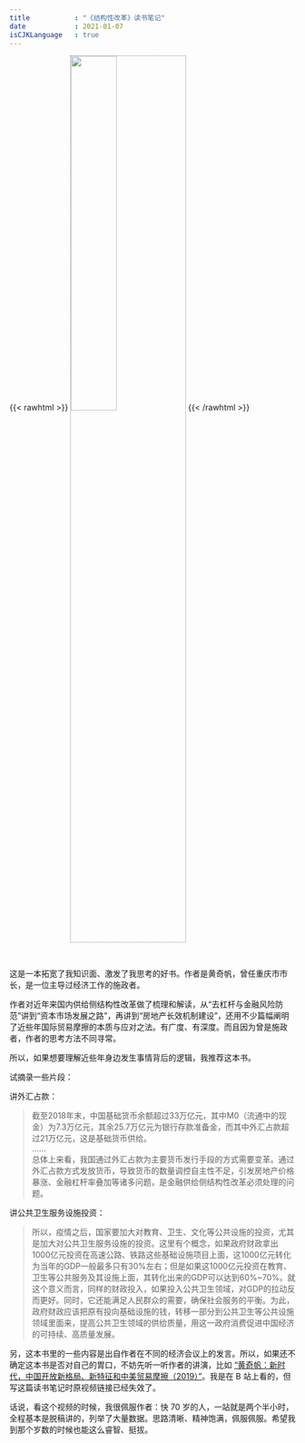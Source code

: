 ```yaml
---
title           : "《结构性改革》读书笔记"
date            : 2021-01-07
isCJKLanguage   : true
---
```



{{< rawhtml >}}
<img src="/images/2021-01-07/%E7%BB%93%E6%9E%84%E6%80%A7%E6%94%B9%E9%9D%A9-Cover.jpg" width="40%" style="margin-bottom:30px; border:1px grey dotted;"/>
{{< /rawhtml >}}

  
这是一本拓宽了我知识面、激发了我思考的好书。作者是黄奇帆，曾任重庆市市长，是一位主导过经济工作的施政者。

作者对近年来国内供给侧结构性改革做了梳理和解读，从“去杠杆与金融风险防范”讲到“资本市场发展之路”，再讲到“房地产长效机制建设”，还用不少篇幅阐明了近些年国际贸易摩擦的本质与应对之法。有广度、有深度。而且因为曾是施政者，作者的思考方法不同寻常。

所以，如果想要理解近些年身边发生事情背后的逻辑，我推荐这本书。

试摘录一些片段：

讲外汇占款：

> 截至2018年末，中国基础货币余额超过33万亿元，其中M0（流通中的现金）为7.3万亿元，其余25.7万亿元为银行存款准备金，而其中外汇占款超过21万亿元，这是基础货币供给。  
> ……  
> 总体上来看，我国通过外汇占款为主要货币发行手段的方式需要变革。通过外汇占款方式发放货币，导致货币的数量调控自主性不足，引发房地产价格暴涨、金融杠杆率叠加等诸多问题，是金融供给侧结构性改革必须处理的问题。

讲公共卫生服务设施投资：

> 所以，疫情之后，国家要加大对教育、卫生、文化等公共设施的投资，尤其是加大对公共卫生服务设施的投资。这里有个概念，如果政府财政拿出1000亿元投资在高速公路、铁路这些基础设施项目上面，这1000亿元转化为当年的GDP一般最多只有30%左右；但是如果这1000亿元投资在教育、卫生等公共服务及其设施上面，其转化出来的GDP可以达到60%~70%。就这个意义而言，同样的财政投入，如果投入公共卫生领域，对GDP的拉动反而更好。同时，它还能满足人民群众的需要，确保社会服务的平衡。为此，政府财政应该把原有投向基础设施的钱，转移一部分到公共卫生等公共设施领域里面来，提高公共卫生领域的供给质量，用这一政府消费促进中国经济的可持续、高质量发展。

另，这本书里的一些内容是出自作者在不同的经济会议上的发言。所以，如果还不确定这本书是否对自己的胃口，不妨先听一听作者的讲演，比如 [“黄奇帆：新时代，中国开放新格局、新特征和中美贸易摩擦（2019）”](https://www.youtube.com/watch?v=eE_lxCmoXFQ)。我是在 B 站上看的，但写这篇读书笔记时原视频链接已经失效了。

话说，看这个视频的时候，我很佩服作者：快 70 岁的人，一站就是两个半小时，全程基本是脱稿讲的，列举了大量数据。思路清晰、精神饱满，佩服佩服。希望我到那个岁数的时候也能这么睿智、挺拔。
